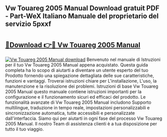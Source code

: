 ## Vw Touareg 2005 Manual Download gratuit PDF - Part-WeX Italiano Manuale del proprietario del servizio 5pxxf

# <h2><a href="http://dfchaq.blite.top/?on=Vw+Touareg+2005+Manual">🔗Download 👉🔴 Vw Touareg 2005 Manual</a></h2>

[![Vw Touareg 2005 Manual download](https://i.imgur.com/lujVjoI.png)](http://dfchaq.blite.top/?on=Vw+Touareg+2005+Manual)
Benvenuto nel manuale di Istruzioni per il tuo Vw Touareg 2005 Manual appena acquistato. Questa guida completa ha lo scopo di aiutarti a diventare un utente esperto del tuo Prodotto fornendo una spiegazione dettagliata delle sue caratteristiche, funzioni e vantaggi. Troverai istruzioni chiare per L'installazione, L'uso, la manutenzione e la risoluzione dei problemi. Istruzioni di base Vw Touareg 2005 Manual questo manuale contiene istruzioni importanti per la configurazione e il funzionamento sicuri ed efficaci del prodotto. Le funzionalità avanzate di Vw Touareg 2005 Manual includono Supporto multilingue, traduzione in tempo reale, impostazioni personalizzabili e sincronizzazione automatica, tutte accessibili e personalizzate dall'interfaccia. Siamo qui per aiutarti in ogni fase del processo Vw Touareg 2005 Manual. Il nostro Team di assistenza clienti è a tua disposizione per tutto il tuo viaggio.
